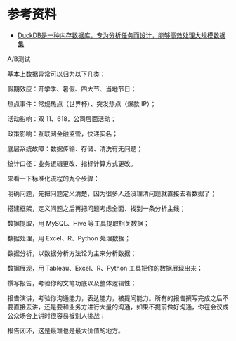 
# 参考资料

- [DuckDB是一种内存数据库，专为分析任务而设计，能够高效处理大规模数据集](https://github.com/duckdb/duckdb)


A/B测试

基本上数据异常可以归为以下几类：

假期效应：开学季、暑假、四大节、当地节日；

热点事件：常规热点（世界杯）、突发热点（爆款 IP）；

活动影响：双 11、618，公司层面活动；

政策影响：互联网金融监管，快递实名；

底层系统故障：数据传输、存储、清洗有无问题；

统计口径：业务逻辑更改、指标计算方式更改。


来看一下标准化流程的九个步骤：

明确问题，先把问题定义清楚，因为很多人还没理清问题就直接去看数据了；

搭建框架，定义问题之后再把问题考虑全面、找到一条分析主线；

数据提取，用 MySQL、Hive 等工具提取相关数据；

数据处理，用 Excel、R、Python 处理数据；

数据分析，以数据分析方法论为主来分析数据；

数据展现，用 Tableau、Excel、R、Python 工具把你的数据展现出来；

撰写报告，考验你的文笔功底以及整体逻辑性；

报告演讲，考验你沟通能力，表达能力，被提问能力。所有的报告撰写完成之后不要直接去讲，还是要和业务方进行大量的沟通，如果不提前做好沟通，你在会议或公众场合上讲时很容易被别人挑战；

报告闭环，这是最难也是最大价值的地方。